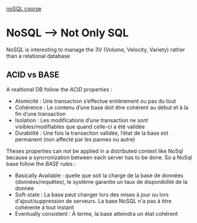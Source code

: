 [noSQL course](https://openclassrooms.com/en/courses/4462426-maitrisez-les-bases-de-donnees-nosql)

# NoSQL --> Not Only SQL

NoSQL is interesting to manage the 3V (Volume, Velocity, Variety) rather than a relational database

## ACID vs BASE

A realtional DB follow the *ACID* properties : 
* Atomicité : Une transaction s’effectue entièrement ou pas du tout
* Cohérence : Le contenu d’une base doit être cohérent au début et à la fin d’une transaction
* Isolation : Les modifications d’une transaction ne sont visibles/modifiables que quand celle-ci a été validée
* Durabilité : Une fois la transaction validée, l’état de la base est permanent (non affecté par les pannes ou autre)

Theses properties can not be applied in a distributed context like NoSql because a syncronization between each server has to be done. 
So a NoSql base follow the *BASE* rules :
* Basically Available : quelle que soit la charge de la base de données (données/requêtes), le système garantie un taux de disponibilité de la donnée
* Soft-state : La base peut changer lors des mises à jour ou lors d'ajout/suppression de serveurs. La base NoSQL n'a pas à être cohérente à tout instant
* Eventually consistent : À terme, la base atteindra un état cohérent
